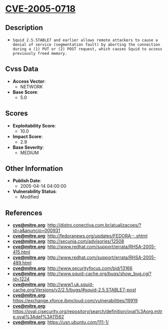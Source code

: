 
# [CVE-2005-0718](http://distro.conectiva.com.br/atualizacoes/?id=a&anuncio=000931)

## Description

- `Squid 2.5.STABLE7 and earlier allows remote attackers to cause a denial of service (segmentation fault) by aborting the connection during a (1) PUT or (2) POST request, which causes Squid to access previously freed memory.`

## Cvss Data

- **Access Vector**:
  - NETWORK
- **Base Score**:
  - 5.0

## Scores

- **Exploitability Score**:
  - 10.0
- **Impact Score**:
  - 2.9
- **Base Severity**:
  - MEDIUM

## Other Information

- **Publish Date**:
  - 2005-04-14 04:00:00
- **Vulnerability Status**:
  - Modified

## References

- **cve@mitre.org**: http://distro.conectiva.com.br/atualizacoes/?id=a&anuncio=000931
- **cve@mitre.org**: http://fedoranews.org/updates/FEDORA--.shtml
- **cve@mitre.org**: http://secunia.com/advisories/12508
- **cve@mitre.org**: http://www.redhat.com/support/errata/RHSA-2005-415.html
- **cve@mitre.org**: http://www.redhat.com/support/errata/RHSA-2005-489.html
- **cve@mitre.org**: http://www.securityfocus.com/bid/13166
- **cve@mitre.org**: http://www.squid-cache.org/bugs/show_bug.cgi?id=1224
- **cve@mitre.org**: http://www1.uk.squid-cache.org/Versions/v2/2.5/bugs/#squid-2.5.STABLE7-post
- **cve@mitre.org**: https://exchange.xforce.ibmcloud.com/vulnerabilities/19919
- **cve@mitre.org**: https://oval.cisecurity.org/repository/search/definition/oval%3Aorg.mitre.oval%3Adef%3A11562
- **cve@mitre.org**: https://usn.ubuntu.com/111-1/

